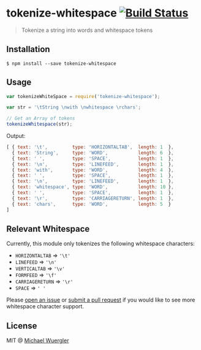 # tokenize-whitespace [![Build Status](https://travis-ci.org/radiovisual/tokenize-whitespace.svg)](https://travis-ci.org/radiovisual/tokenize-whitespace)

> Tokenize a string into words and whitespace tokens

## Installation

```
$ npm install --save tokenize-whitespace
```

## Usage

```js
var tokenizeWhiteSpace = require('tokenize-whitespace');

var str = '\tString \nwith \nwhitespace \rchars';

// Get an Array of tokens
tokenizeWhitespace(str);
```

Output:

```js
[ { text: '\t',         type: 'HORIZONTALTAB',  length: 1  },
  { text: 'String',     type: 'WORD',           length: 6  },
  { text: ' ',          type: 'SPACE',          length: 1  },
  { text: '\n',         type: 'LINEFEED',       length: 1  },
  { text: 'with',       type: 'WORD',           length: 4  },
  { text: ' ',          type: 'SPACE',          length: 1  },
  { text: '\n',         type: 'LINEFEED',       length: 1  },
  { text: 'whitespace', type: 'WORD',           length: 10 },
  { text: ' ',          type: 'SPACE',          length: 1  },
  { text: '\r',         type: 'CARRIAGERETURN', length: 1  },
  { text: 'chars',      type: 'WORD',           length: 5  } 
]
```

## Relevant Whitespace

Currently, this module only tokenizes the following whitespace characters:
- `HORIZONTALTAB` => `'\t'`
- `LINEFEED` => `'\n'`
- `VERTICALTAB` => `'\v'`
- `FORMFEED` => `'\f'`
- `CARRIAGERETURN` => `'\r'`
- `SPACE` => `' '`

Please [open an issue](https://github.com/radiovisual/tokenize-whitespace/issues) or [submit a pull request](https://github.com/radiovisual/tokenize-whitespace/compare?expand=1) if you would like to see more whitespace character support.

## License 

MIT @ [Michael Wuergler](http://numetriclabs.com)